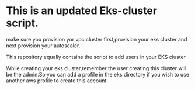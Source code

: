 # This is an updated Eks-cluster script.

  make sure you provision yor vpc cluster first,provision your eks cluster and next provision your autoscaler.

 This repository equally contains the script to add users in your EKS cluster
 
 While creating your eks cluster,remember the user creating this cluster will be the admin.So you can add a profile in the eks directory if you wish to use another aws profile to create this account.



